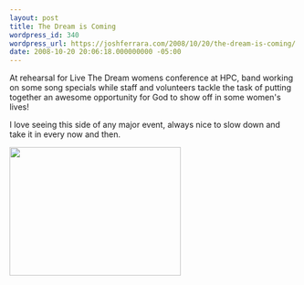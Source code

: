 ```yaml
---
layout: post
title: The Dream is Coming
wordpress_id: 340
wordpress_url: https://joshferrara.com/2008/10/20/the-dream-is-coming/
date: 2008-10-20 20:06:18.000000000 -05:00
---
```

At rehearsal for Live The Dream womens conference at HPC, band working on some song specials while staff and volunteers tackle the task of putting together an awesome opportunity for God to show off in some women's lives!

I love seeing this side of any major event, always nice to slow down and take it in every now and then.
<p><a href="https://joshferrara.com/wp-content/uploads/2008/10/l-640-480-064bd2ea-de10-4fef-ab0b-9c6a59927d6f.jpeg"><img src="https://joshferrara.com/wp-content/uploads/2008/10/l-640-480-064bd2ea-de10-4fef-ab0b-9c6a59927d6f.jpeg" alt="" width="300" height="225" class="alignnone size-full wp-image-364" /></a></p>
